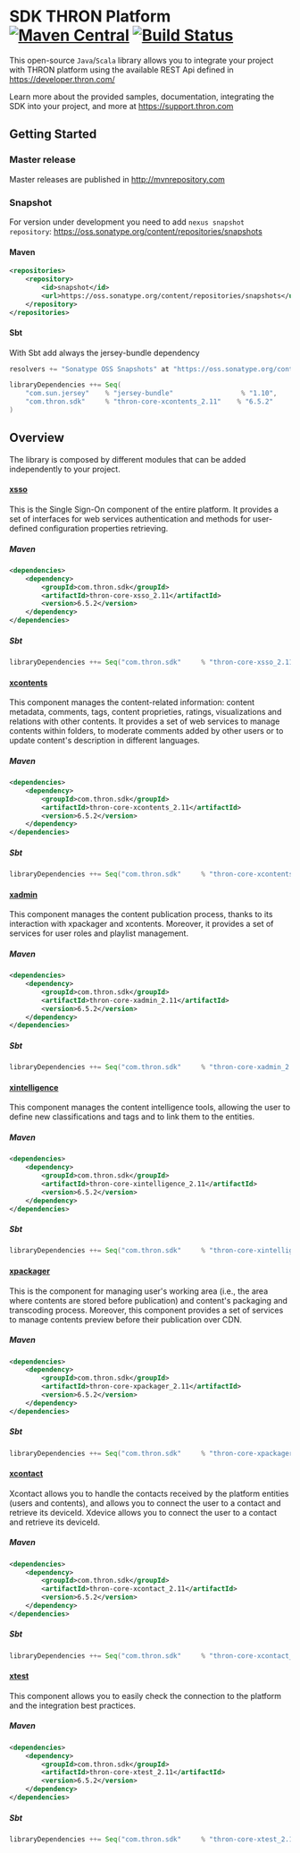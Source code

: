 SDK THRON Platform [![Maven Central](https://maven-badges.herokuapp.com/maven-central/com.thron.sdk/thron-sdk-java/badge.svg)](http://search.maven.org/#search%7Cga%7C1%7Ccom.thron.sdk) [![Build Status](https://travis-ci.org/thron-com/thron-sdk-java.svg)](https://travis-ci.org/thron-com/thron-sdk-java)
==============

This open-source `Java`/`Scala` library allows you to integrate your project with THRON platform using the available REST Api defined in https://developer.thron.com/

Learn more about the provided samples, documentation, integrating the SDK into your project, and more at https://support.thron.com

## Getting Started

### Master release
Master releases are published in http://mvnrepository.com

### Snapshot
For version under development you need to add `nexus snapshot repository`: https://oss.sonatype.org/content/repositories/snapshots

#### Maven
```xml
<repositories>
    <repository>
        <id>snapshot</id>
        <url>https://oss.sonatype.org/content/repositories/snapshots</url>
    </repository>
</repositories>
```
#### Sbt
With Sbt add always the jersey-bundle dependency
```scala
resolvers += "Sonatype OSS Snapshots" at "https://oss.sonatype.org/content/repositories/snapshots"

libraryDependencies ++= Seq(
    "com.sun.jersey"    % "jersey-bundle"                 % "1.10",
    "com.thron.sdk"     % "thron-core-xcontents_2.11"    % "6.5.2"
)
```

## Overview

The library is composed by different modules that can be added independently to your project.

#### [xsso](https://developer.thron.com/#xsso)
This is the Single Sign-On component of the entire platform. It provides a set of interfaces for web services authentication and methods for user-defined configuration properties retrieving.

##### Maven
```xml
<dependencies>
    <dependency>
        <groupId>com.thron.sdk</groupId>
        <artifactId>thron-core-xsso_2.11</artifactId>
        <version>6.5.2</version>
    </dependency>
</dependencies>
```
##### Sbt
```scala
libraryDependencies ++= Seq("com.thron.sdk"     % "thron-core-xsso_2.11"    % "6.5.2")
```

#### [xcontents](https://developer.thron.com/#xcontents)
This component manages the content-related information: content metadata, comments, tags, content proprieties, ratings, visualizations and relations with other contents. It provides a set of web services to manage contents within folders, to moderate comments added by other users or to update content's description in different languages.

##### Maven
```xml
<dependencies>
    <dependency>
        <groupId>com.thron.sdk</groupId>
        <artifactId>thron-core-xcontents_2.11</artifactId>
        <version>6.5.2</version>
    </dependency>
</dependencies>
```
##### Sbt
```scala
libraryDependencies ++= Seq("com.thron.sdk"     % "thron-core-xcontents_2.11"    % "6.5.2")
```


#### [xadmin](https://developer.thron.com/#xadmin)
This component manages the content publication process, thanks to its interaction with xpackager and xcontents. Moreover, it provides a set of services for user roles and playlist management.

##### Maven
```xml
<dependencies>
    <dependency>
        <groupId>com.thron.sdk</groupId>
        <artifactId>thron-core-xadmin_2.11</artifactId>
        <version>6.5.2</version>
    </dependency>
</dependencies>
```
##### Sbt
```scala
libraryDependencies ++= Seq("com.thron.sdk"     % "thron-core-xadmin_2.11"    % "6.5.2")
```

#### [xintelligence](https://developer.thron.com/#xintelligence)
This component manages the content intelligence tools, allowing the user to define new classifications and tags and to link them to the entities.

##### Maven
```xml
<dependencies>
    <dependency>
        <groupId>com.thron.sdk</groupId>
        <artifactId>thron-core-xintelligence_2.11</artifactId>
        <version>6.5.2</version>
    </dependency>
</dependencies>
```
##### Sbt
```scala
libraryDependencies ++= Seq("com.thron.sdk"     % "thron-core-xintelligence_2.11"    % "6.5.2")
```


#### [xpackager](https://developer.thron.com/#xpackager)
This is the component for managing user's working area (i.e., the area where contents are stored before publication) and content's packaging and transcoding process. Moreover, this component provides a set of services to manage contents preview before their publication over CDN.

##### Maven
```xml
<dependencies>
    <dependency>
        <groupId>com.thron.sdk</groupId>
        <artifactId>thron-core-xpackager_2.11</artifactId>
        <version>6.5.2</version>
    </dependency>
</dependencies>
```

##### Sbt
```scala
libraryDependencies ++= Seq("com.thron.sdk"     % "thron-core-xpackager_2.11"    % "6.5.2")
```

#### [xcontact](https://developer.thron.com/#xcontact)
Xcontact allows you to handle the contacts received by the platform entities (users and contents), and allows you to connect the user to a contact and retrieve its deviceId.
Xdevice allows you to connect the user to a contact and retrieve its deviceId.

##### Maven
```xml
<dependencies>
    <dependency>
        <groupId>com.thron.sdk</groupId>
        <artifactId>thron-core-xcontact_2.11</artifactId>
        <version>6.5.2</version>
    </dependency>
</dependencies>
```
##### Sbt
```scala
libraryDependencies ++= Seq("com.thron.sdk"     % "thron-core-xcontact_2.11"    % "6.5.2")
```

#### [xtest](https://developer.thron.com/#xtest)
This component allows you to easily check the connection to the platform and the integration best practices.

##### Maven
```xml
<dependencies>
    <dependency>
        <groupId>com.thron.sdk</groupId>
        <artifactId>thron-core-xtest_2.11</artifactId>
        <version>6.5.2</version>
    </dependency>
</dependencies>
```
##### Sbt
```scala
libraryDependencies ++= Seq("com.thron.sdk"     % "thron-core-xtest_2.11"    % "6.5.2")
```

